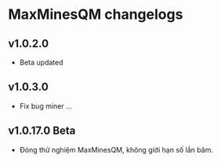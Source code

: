 # MaxMinesQM changelogs
## v1.0.2.0
- Beta updated
## v1.0.3.0
- Fix bug miner
...
## v1.0.17.0 Beta
- Đóng thử nghiệm MaxMinesQM, không giới hạn số lần băm.
